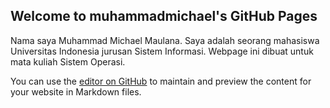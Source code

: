 ## Welcome to muhammadmichael's GitHub Pages

Nama saya Muhammad Michael Maulana. Saya adalah seorang mahasiswa Universitas Indonesia jurusan Sistem Informasi. Webpage ini dibuat untuk mata kuliah Sistem Operasi.

You can use the [editor on GitHub](https://github.com/muhammadmichael/os201/edit/master/README.md) to maintain and preview the content for your website in Markdown files.
